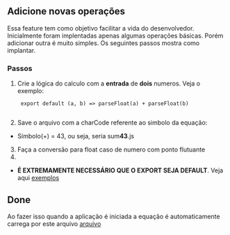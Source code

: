 ## Adicione novas operações 

Essa feature tem como objetivo facilitar a vida do desenvolvedor.
Inicialmente foram implentadas apenas algumas operações básicas.
Porém adicionar outra é muito simples. Os seguintes passos mostra como implantar.

### Passos

1. Crie a lógica do calculo com a **entrada** de **dois** numeros. Veja o exemplo:

   ~~~
    export default (a, b) => parseFloat(a) + parseFloat(b)
  
  2. Save o arquivo com a charCode referente ao simbolo da equação:
   * Símbolo(+) = 43, ou seja, seria sum**43**.js
  3. Faça a conversão para float caso de numero com ponto flutuante
  4. 
  * **É EXTREMAMENTE NECESSÁRIO QUE O EXPORT SEJA DEFAULT**. Veja aqui [exemplos](../src/domain/model/operations/sum43.js)
  ## Done
  Ao fazer isso quando a aplicação é iniciada a equação é automaticamente carrega por este arquivo [arquivo](src/../../src/main/factories/import-operations.js)